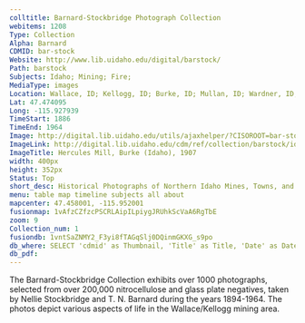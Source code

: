 ```yaml
---
colltitle: Barnard-Stockbridge Photograph Collection
webitems: 1208
Type: Collection
Alpha: Barnard
CDMID: bar-stock
Website: http://www.lib.uidaho.edu/digital/barstock/
Path: barstock
Subjects: Idaho; Mining; Fire; 
MediaType: images
Location: Wallace, ID; Kellogg, ID; Burke, ID; Mullan, ID; Wardner, ID; Cataldo, ID; Silver Valley area in Idaho; Coeur D' Alene, ID; Lolo Pass, MT; 
Lat: 47.474095
Long: -115.927939
TimeStart: 1886
TimeEnd: 1964
Image: http://digital.lib.uidaho.edu/utils/ajaxhelper/?CISOROOT=bar-stock&CISOPTR=405&action=2&DMSCALE=40&DMWIDTH=512&DMHEIGHT=450&DMX=0&DMY=0&DMTEXT=&DMROTATE=0
ImageLink: http://digital.lib.uidaho.edu/cdm/ref/collection/barstock/id/405
ImageTitle: Hercules Mill, Burke (Idaho), 1907 
width: 400px
height: 352px
Status: Top
short_desc: Historical Photographs of Northern Idaho Mines, Towns, and Scenery, 1894-1964
menu: table map timeline subjects all about
mapcenter: 47.458001, -115.952001
fusionmap: 1vAfzCZfzcPSCRLAipILpiygJRUhkScVaA6RgTbE
zoom: 9
Collection_num: 1
fusiondb: 1vntSaZNMY2_F3yi8fTAGqSlj0DQinmGKXG_s9po
db_where: SELECT 'cdmid' as Thumbnail, 'Title' as Title, 'Date' as Date, 'Description' as Description,   'Subjects' as Subjects, 'Location' as Location,   'cdmid' as Link  
db_pdf: 
---
```

The Barnard-Stockbridge Collection exhibits over 1000 photographs, selected from over 200,000 nitrocellulose and glass plate negatives, taken by Nellie Stockbridge and T. N. Barnard during the years 1894-1964. The photos depict various aspects of life in the Wallace/Kellogg mining area.